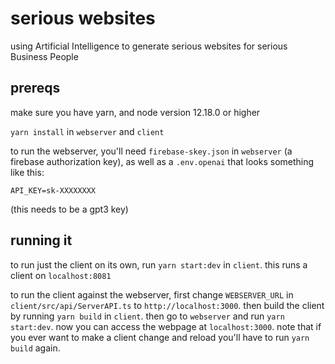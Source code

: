 # serious websites

using Artificial Intelligence to generate serious websites for serious Business People

## prereqs

make sure you have yarn, and node version 12.18.0 or higher

`yarn install` in `webserver` and `client`

to run the webserver, you'll need `firebase-skey.json` in `webserver` (a firebase authorization key), as well as a `.env.openai` that looks something like this:

```
API_KEY=sk-XXXXXXXX
```

(this needs to be a gpt3 key)

## running it

to run just the client on its own, run `yarn start:dev` in `client`. this runs a client on `localhost:8081`

to run the client against the webserver, first change `WEBSERVER_URL` in `client/src/api/ServerAPI.ts` to `http://localhost:3000`. then build the client by running `yarn build` in `client`. then go to `webserver` and run `yarn start:dev`. now you can access the webpage at `localhost:3000`. note that if you ever want to make a client change and reload you'll have to run `yarn build` again.

